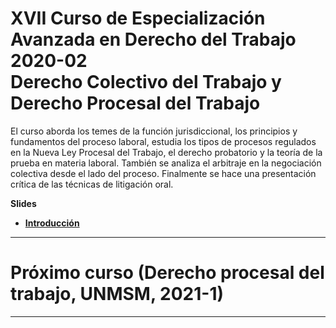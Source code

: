 # XVII Curso de Especialización Avanzada en Derecho del Trabajo 2020-02</br>Derecho Colectivo del Trabajo y Derecho Procesal del Trabajo

El curso aborda los temes de la función jurisdiccional, los principios y fundamentos del proceso laboral, estudia los tipos de procesos regulados en la Nueva Ley Procesal del Trabajo, el derecho probatorio y la teoría de la prueba en materia laboral. También se analiza el arbitraje en la negociación colectiva desde el lado del proceso. Finalmente se hace una presentación crítica de las técnicas de litigación oral.

**Slides**

 * [**Introducción**](https://paulparedes.github.io/slides/17cea-dt-1.html)

* * *

# Próximo curso (Derecho procesal del trabajo, UNMSM, 2021-1)


* * *
